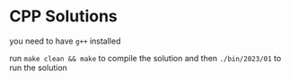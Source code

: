 # CPP Solutions

you need to have `g++` installed

run `make clean && make` to compile the solution
and then `./bin/2023/01` to run the solution
